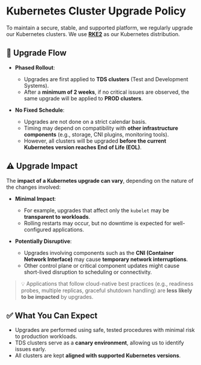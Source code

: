 # Kubernetes Cluster Upgrade Policy

To maintain a secure, stable, and supported platform, we regularly upgrade our Kubernetes clusters. We use **[RKE2](https://docs.rke2.io/)** as our Kubernetes distribution.

## 🔄 Upgrade Flow

- **Phased Rollout**:
  - Upgrades are first applied to **TDS clusters** (Test and Development Systems).
  - After a **minimum of 2 weeks**, if no critical issues are observed, the same upgrade will be applied to **PROD clusters**.

- **No Fixed Schedule**:
  - Upgrades are not done on a strict calendar basis.
  - Timing may depend on compatibility with **other infrastructure components** (e.g., storage, CNI plugins, monitoring tools).
  - However, all clusters will be upgraded **before the current Kubernetes version reaches End of Life (EOL)**.

## ⚠️ Upgrade Impact

The **impact of a Kubernetes upgrade can vary**, depending on the nature of the changes involved:

- **Minimal Impact**:
  - For example, upgrades that affect only the `kubelet` may be **transparent to workloads**.
  - Rolling restarts may occur, but no downtime is expected for well-configured applications.

- **Potentially Disruptive**:
  - Upgrades involving components such as the **CNI (Container Network Interface)** may cause **temporary network interruptions**.
  - Other control plane or critical component updates might cause short-lived disruption to scheduling or connectivity.

> 💡 Applications that follow cloud-native best practices (e.g., readiness probes, multiple replicas, graceful shutdown handling) are **less likely to be impacted** by upgrades.

## ✅ What You Can Expect

- Upgrades are performed using safe, tested procedures with minimal risk to production workloads.
- TDS clusters serve as a **canary environment**, allowing us to identify issues early.
- All clusters are kept **aligned with supported Kubernetes versions**.

